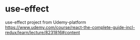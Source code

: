# use-effect


use-effect project from Udemy-platform https://www.udemy.com/course/react-the-complete-guide-incl-redux/learn/lecture/8231816#content
